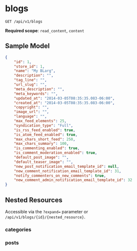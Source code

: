 blogs
=====

```shell
GET /api/v1/blogs
```

**Required scope**: `read_content`, `content`

Sample Model
------------

```json
{
	"id": 1,
	"store_id": 1,
	"name": "My BLarg",
	"description": "",
	"tag_line": "",
	"url_slug": "",
	"meta_description": "",
	"meta_keywords": "",
	"updated_at": "2014-03-05T08:35:35.083-06:00",
	"created_at": "2014-03-05T08:35:35.083-06:00",
	"copyright": "",
	"image_url": "",
	"language": "",
	"max_feed_elements": 25,
	"syndication_type": "Full",
	"is_rss_feed_enabled": true,
	"is_atom_feed_enabled": true,
	"max_chars_short_feed": 250,
	"max_chars_summary": 100,
	"is_commenting_enabled": true,
	"is_comment_moderation_enabled": true,
	"default_post_image": "",
	"default_teaser_image": "",
	"new_post_notification_email_template_id": null,
	"new_comment_notification_email_template_id": 31,
	"notify_commenters_on_new_comments": true,
	"new_comment_admin_notification_email_template_id": 32
}
```

Nested Resources
----------------

Accessible via the `?expand=` parameter or `/api/v1/blogs/{id}/{nested_resource}`.

### categories

### posts